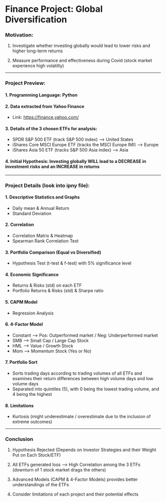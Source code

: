 # Finance Project: Global Diversification 

### Motivation: 

1. Investigate whether investing globally would lead to lower risks and higher long-term returns

2. Measure performance and effectiveness during Covid (stock market experience high volatilty)

---------

### Project Preview: 

#### 1. Programming Language: Python 

#### 2. Data extracted from Yahoo Finance 
- Link: https://finance.yahoo.com/

#### 3. Details of the 3 chosen ETFs for analysis: 
- SPDR S&P 500 ETF (track S&P 500 index) --> United States
- iShares Core MSCI Europe ETF (tracks the MSCI Europe IMI) --> Europe
- iShares Asia 50 ETF (tracks S&P 500 Asia index) --> Asia

#### 4. Initial Hypothesis: Investing globally WILL lead to a DECREASE in investment risks and an INCREASE in returns

---------

### Project Details (look into ipny file): 

#### 1. Descriptive Statistics and Graphs
- Daily mean & Annual Return
- Standard Deviation

#### 2. Correlation
- Correlation Matrix & Heatmap
- Spearman Rank Correlation Test

#### 3. Portfolio Comparison (Equal vs Diversified) 
- Hypothesis Test (t-test & f-test) with 5% significance level

#### 4. Economic Significance 
- Returns & Risks (std) on each ETF
- Portfolio Returns & Risks (std) & Sharpe ratio

#### 5. CAPM Model
- Regression Analysis 

#### 6. 4-Factor Model 
- Constant --> Pos: Outperformed market / Neg: Underperformed market
- SMB --> Small Cap / Large Cap Stock
- HML --> Value / Growth Stock  
- Mom --> Momentum Stock (Yes or No) 

#### 7. Portfolio Sort 
- Sorts trading days according to trading volumes of all ETFs and examines their return differences between high volume days and low volume days
- Separated into quintiles (5), with 0 being the lowest trading volume, and 4 being the highest

#### 8. Limitations
- Kurtosis (might underestimate / overestimate due to the inclusion of extreme outcomes)

---------

### Conclusion

1. Hypothesis Rejected (Depends on Investor Strategies and their Weight Put on Each Stock/ETF)

2. All ETFs generated loss --> High Correlation among the 3 ETFs (downturn of 1 stock market drags the others)

3. Advanced Models (CAPM & 4-Factor Models) provides better understandings of the ETFs

4. Consider limitations of each project and their potential effects
